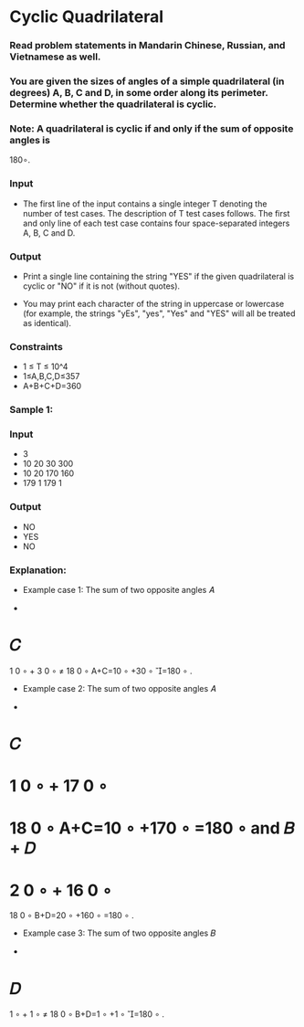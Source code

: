 # Cyclic Quadrilateral
### Read problem statements in Mandarin Chinese, Russian, and Vietnamese as well.

### You are given the sizes of angles of a simple quadrilateral (in degrees) A, B, C and D, in some order along its perimeter. Determine whether the quadrilateral is cyclic.

### Note: A quadrilateral is cyclic if and only if the sum of opposite angles is 
180∘.

### Input
- The first line of the input contains a single integer T denoting the number of test cases. The description of T test cases follows.
The first and only line of each test case contains four space-separated integers A, B, C and D.
### Output
- Print a single line containing the string "YES" if the given quadrilateral is cyclic or "NO" if it is not (without quotes).

- You may print each character of the string in uppercase or lowercase (for example, the strings "yEs", "yes", "Yes" and "YES" will all be treated as identical).

### Constraints
- 1 ≤ T ≤ 10^4
- 1≤A,B,C,D≤357
- A+B+C+D=360

### Sample 1:
### Input
- 3
- 10  20  30  300
- 10  20  170  160
- 179  1  179  1
### Output
- NO
- YES
- NO
### Explanation:
- Example case 1: The sum of two opposite angles 
𝐴
+
𝐶
=
1
0
∘
+
3
0
∘
≠
18
0
∘
A+C=10 
∘
 +30 
∘
 =180 
∘
 .

- Example case 2: The sum of two opposite angles 
𝐴
+
𝐶
=
1
0
∘
+
17
0
∘
=
18
0
∘
A+C=10 
∘
 +170 
∘
 =180 
∘
  and 
𝐵
+
𝐷
=
2
0
∘
+
16
0
∘
=
18
0
∘
B+D=20 
∘
 +160 
∘
 =180 
∘
 .

- Example case 3: The sum of two opposite angles 
𝐵
+
𝐷
=
1
∘
+
1
∘
≠
18
0
∘
B+D=1 
∘
 +1 
∘
 =180 
∘
 .